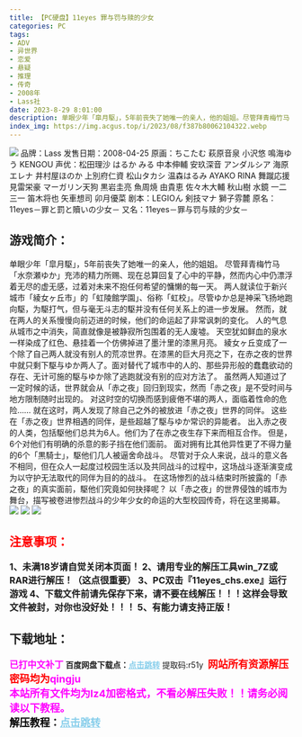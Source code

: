```yaml
---
title: 【PC硬盘】11eyes 罪与罚与赎的少女
categories: PC
tags:
- ADV
- 异世界
- 恋爱
- 悬疑
- 推理
- 传奇
- 2008年
- Lass社
date: 2023-8-29 8:01:00
description: 单眼少年「皐月駆」，5年前丧失了她唯一的亲人，他的姐姐。尽管拜青梅竹马「水奈瀬ゆか」充沛的精力所赐、现在总算回复了心中的平静，然而内心中仍漂浮着无尽的虚无感，过着对未来不抱任何希望的慵懒的每一天。两人就读位于新兴城市「綾女ヶ丘市」的「虹陵館学園」、俗称「虹校」。尽管ゆか总是神采飞扬地跑向駆，为駆打气，但与毫无斗志的駆并没有任何关系上的进一步发展。然而，就在两人的关系慢慢向前迈进的时候，他们的命运起了非常讽刺的变化。
index_img: https://img.acgus.top/i/2023/08/f387b80062104322.webp
---
```

![](https://img.acgus.top/i/2023/08/f387b80062104322.webp)
品牌：Lass
发售日期：2008-04-25
原画：ちこたむ 萩原音泉 小沢悠 鳴海ゆう KENGOU
声优：松田理沙 はるか みる 中本伸輔 安玖深音 アンダルシア 海原エレナ 井村屋ほのか 上別府仁資 松山タカシ 温森はるみ AYAKO RINA 舞蹴応援 見雷栄豪 マーガリン天狗 黒岩圭亮 魚周焼 由貴恵 佐々木大輔 秋山樹 水鏡 一二三一 笛木将也 矢車想司 卯月優菜
剧本：LEGIOん 剣技マナ 獅子雰麓
原名：11eyes－罪と罰と贖いの少女－
又名：11eyes－罪与罚与赎的少女－

## 游戏简介：
单眼少年「皐月駆」，5年前丧失了她唯一的亲人，他的姐姐。
尽管拜青梅竹马「水奈瀬ゆか」充沛的精力所赐、现在总算回复了心中的平静，然而内心中仍漂浮着无尽的虚无感，过着对未来不抱任何希望的慵懒的每一天。
两人就读位于新兴城市「綾女ヶ丘市」的「虹陵館学園」、俗称「虹校」。尽管ゆか总是神采飞扬地跑向駆，为駆打气，但与毫无斗志的駆并没有任何关系上的进一步发展。
然而，就在两人的关系慢慢向前迈进的时候，他们的命运起了非常讽刺的变化。
人的气息从城市之中消失，简直就像是被静寂所包围着的无人废墟。
天空犹如鲜血的泉水一样染成了红色、悬挂着一个仿佛掉进了墨汁里的漆黑月亮。
綾女ヶ丘变成了一个除了自己两人就没有别人的荒凉世界。在漆黑的巨大月亮之下，在赤之夜的世界中就只剩下駆与ゆか两人了。面对替代了城市中的人的、那些异形般的蠢蠢欲动的存在、无计可施的駆与ゆか除了逃跑就没有别的应对方法了。
虽然两人知道过了一定时候的话，世界就会从「赤之夜」回归到现实，然而「赤之夜」是不受时间与地方限制随时出现的。
对这时空的切换而感到疲倦不堪的两人，面临着性命的危险……
就在这时，两人发现了除自己之外的被放进「赤之夜」世界的同伴。
这些在「赤之夜」世界相遇的同伴，是些超越了駆与ゆか常识的异能者。
出入赤之夜的人类，包括駆他们总共为6人。他们为了在赤之夜生存下来而相互合作。
但是，6个对他们有明确的杀意的影子挡在他们面前。
面对拥有比其他异性更了不得力量的6个「黒騎士」，駆他们几人被逼舍命战斗。
尽管对于众人来说，战斗的意义各不相同，但在众人一起度过校园生活以及共同战斗的过程中，这场战斗逐渐演变成为以守护无法取代的同伴为目的的战斗。
在这场惨烈的战斗结束时所披露的「赤之夜」的真实面前，駆他们究竟如何抉择呢？
以「赤之夜」的世界侵蚀的城市为舞台，描写被卷进惨烈战斗的少年少女的命运的大型校园传奇，将在这里揭幕。
![](https://img.acgus.top/i/2023/08/954c26dd45104331.webp)
![](https://img.acgus.top/i/2023/08/084f26102f104328.webp)
![](https://img.acgus.top/i/2023/08/7fd250c1ac104325.webp)





## <font color=#FF0000 >注意事项：</font>
<font size=3><b>1、未满18岁请自觉关闭本页面！
2、请用专业的解压工具win_7Z或RAR进行解压！（这点很重要）
3、PC双击『11eyes_chs.exe』运行游戏
4、下载文件前请先保存下来，请不要在线解压！！！这样会导致文件被封，对你也没好处！！！
5、有能力请支持正版！</b></font>

## 下载地址：
<font color=#FF00FF size=3><b>已打中文补丁</b></font>
<b>百度网盘下载点：</b><a href="https://pan.baidu.com/s/1c5TMwq6XafavAPRVHbqQaA?pwd=r51y" style="color: #87CEEB;"><b>点击跳转</b></a> 提取码:r51y
<a style="padding: 0" href="https://post.qingju.org/AD/"><img style="max-width:100%" src="https://img.acgus.top/i/2024/07/478f689b8021d8d499ab43d21acf137a.gif" alt=""></a>
<b><font color=#FF0000 size=4>网站所有资源解压密码均为</b></font><b><font color=#FF00FF size=4>qingju</font><font color=#FF0000 ></font></b><br><b><font color=#FF00FF size=4>本站所有文件均为lz4加密格式，不看必解压失败！！请务必阅读以下教程。</b></font><br><b><font color=#000 size=4>解压教程：</b><a href="https://post.qingju.org/tutorial/000/" style="color: #87CEEB;"><b>点击跳转</b></a>
